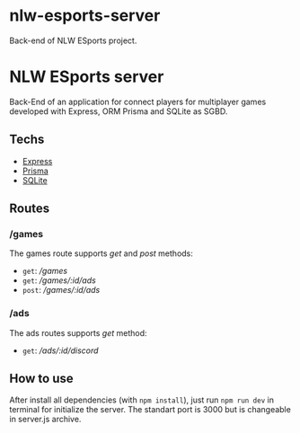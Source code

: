 # nlw-esports-server
Back-end of NLW ESports project.
# NLW ESports server

Back-End of an application for connect players for multiplayer games developed with Express, ORM Prisma and SQLite as SGBD.

## Techs

- [Express](https://expressjs.com/)
- [Prisma](https://www.prisma.io)
- [SQLite](https://www.sqlite.org/index.html)

## Routes

### /games

The games route supports *get* and *post* methods:

- ```get```: */games*
- ```get```: */games/:id/ads*
- ```post```: */games/:id/ads*

### /ads

The ads routes supports *get* method:

- ```get```: */ads/:id/discord*

## How to use

 After install all dependencies (with ```npm install```), just run ```npm run dev``` in terminal for initialize the server. The standart port is 3000 but is changeable in server.js archive.
